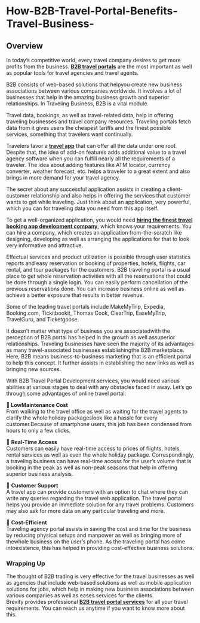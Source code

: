 # How-B2B-Travel-Portal-Benefits-Travel-Business-

<h2>Overview</h2>

In today’s competitive world, every travel company desires to get more profits from the business. <a href="https://www.brevitysoftware.com/services/consulting/travel-portal-development/" target="_blank"><strong>B2B travel portals</strong></a> are the most important as well as popular tools for travel agencies and travel agents. 

B2B consists of web-based solutions that helpyou create new business associations between various companies worldwide. It involves a lot of businesses that help in the amazing business growth and superior relationships. In Traveling Business, B2B is a vital module.

Travel data, bookings, as well as travel-related data, help in offering traveling businesses and travel company resources. Traveling portals fetch data from it gives users the cheapest tariffs and the finest possible services, something that travelers want continually.

Travelers favor a <a href="https://www.brevitysoftware.com/services/consulting/booking-widgets/" target="_blank"><strong>travel app</strong></a> that can offer all the data under one roof. Despite that, the idea of add-on features adds additional value to a travel agency software when you can fulfill nearly all the requirements of a traveler. The idea about adding features like ATM locator, currency converter, weather forecast, etc. helps a traveler to a great extent and also brings in more demand for your travel agency.

The secret about any successful application assists in creating a client-customer relationship and also helps in offering the services that customer wants to get while traveling. Just think about an application, very powerful, which you can for traveling data you need from this app itself.

To get a well-organized application, you would need <a href="https://www.brevitysoftware.com/how-b2b-travel-portal-benefits-travel-business/" target="_blank"><strong>hiring the finest travel booking app development company</strong></a>, which knows your requirements. You can hire a company, which creates an application from-the-scratch like designing, developing as well as arranging the applications for that to look very informative and attractive.

Effectual services and product utilization is possible through user statistics reports and easy reservation or booking of properties, hotels, flights, car rental, and tour packages for the customers. B2B traveling portal is a usual place to get whole reservation activities with all the reservations that could be done through a single login. You can easily perform cancellation of the previous reservations done. You can increase business online as well as achieve a better exposure that results in better revenue.

Some of the leading travel portals include MakeMyTrip, Expedia, Booking.com, Tickitbookit, Thomas Cook, ClearTrip, EaseMyTrip, TravelGuru, and Ticketgoose.

It doesn’t matter what type of business you are associatedwith the perception of B2B portal has helped in the growth as well assuperior relationships. Traveling businesses have seen the majority of its advantages as many travel-associated businesses establishingthe B2B marketplace. Here, B2B means business-to-business marketing that is an efficient portal to help this concept. It further assists in establishing the new links as well as bringing new sources.

With B2B Travel Portal Development services, you would need various abilities at various stages to deal with any obstacles faced in away. Let’s go through some advantages of online travel portal:

<strong> LowMaintenance Cost</strong>
<br>From walking to the travel office as well as waiting for the travel agents to clarify the whole holiday packageslook like a hassle for every customer.Because of smartphone users, this job has been condensed from hours to only a few clicks.

	<strong>Real-Time Access</strong>
<br>Customers can easily have real-time access to prices of flights, hotels, rental services as well as even the whole holiday package. 
Correspondingly, a traveling business can have real-time access for the user’s volume that is booking in the peak as well as non-peak seasons that help in offering superior business analysis.

	<strong>Customer Support</strong>
<br>A travel app can provide customers with an option to chat where they can write any queries regarding the travel web application. The travel portal helps you provide an immediate solution for any travel problems. Customers may also ask for more data on any particular traveling and more. 

	<strong>Cost-Efficient</strong>
<br>Traveling agency portal assists in saving the cost and time for the business by reducing physical setups and manpower as well as bringing more of thewhole business on the user’s phone. As the traveling portal has come intoexistence, this has helped in providing cost-effective business solutions.

<h3><strong>Wrapping Up</strong></h3>
The thought of B2B trading is very effective for the travel businesses as well as agencies that include web-based solutions as well as mobile application solutions for jobs, which help in making new business associations between various companies as well as eases services for the clients.
<br>
Brevity provides professional <a href="https://www.brevitysoftware.com/services/consulting/travel-portal-development/" target="_blank"><strong>B2B travel portal services</strong></a> for all your travel requirements. You can reach us anytime if you want to know more about this.
